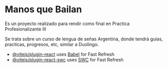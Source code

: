 # Manos que Bailan

Es un proyecto realizado para rendir como final en Practica Profesionalizante III

Se trata sobre un curso de lengua de señas Argentina, donde tendrá guías, practicas, progresos, etc, similar a Duolingo.

- [@vitejs/plugin-react](https://github.com/vitejs/vite-plugin-react/blob/main/packages/plugin-react/README.md) uses [Babel](https://babeljs.io/) for Fast Refresh
- [@vitejs/plugin-react-swc](https://github.com/vitejs/vite-plugin-react-swc) uses [SWC](https://swc.rs/) for Fast Refresh

